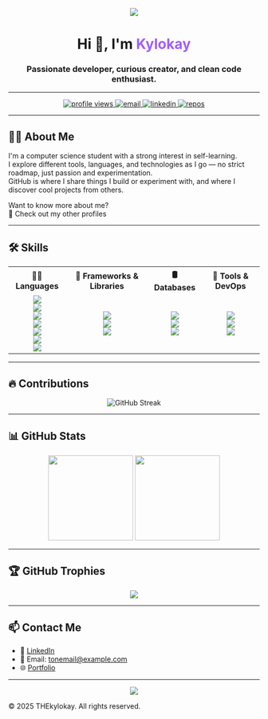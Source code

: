 <!-- Banner -->
<p align="center">
  <img src="https://capsule-render.vercel.app/api?type=waving&color=0:4b0082,100:8a2be2&height=200&section=header&text=Welcome%20to%20my%20GitHub!&fontSize=38&fontColor=00ffff&animation=fadeIn" />
</p>

<!-- Introduction -->
<h1 align="center">Hi 👋, I'm <span style="color:#9f5fff">Kylokay</span></h1>
<h3 align="center">Passionate developer, curious creator, and clean code enthusiast.</h3>

---

<!-- Badges -->
<p align="center">
  <a href="https://github.com/THEkylokay">
    <img src="https://komarev.com/ghpvc/?username=THEkylokay&label=Profile%20Views&color=9f5fff&style=flat" alt="profile views" />
  </a>
  <a href="mailto:arthur.bramas@gmail.com">
    <img src="https://img.shields.io/badge/Email-me-blue?style=flat&logo=gmail" alt="email" />
  </a>
  <a href="https://linkedin.com/in/arthur-bramas-96906b290">
    <img src="https://img.shields.io/badge/LinkedIn-Profile-0077B5?style=flat&logo=linkedin" alt="linkedin" />
  </a>
  <a href="https://github.com/THEkylokay?tab=repositories">
    <img src="https://img.shields.io/badge/Projects-See%20All-orange?style=flat&logo=github" alt="repos" />
  </a>
</p>

---

<!-- About Me -->
## 🙋‍♂️ About Me

I'm a computer science student with a strong interest in self-learning.  
I explore different tools, languages, and technologies as I go — no strict roadmap, just passion and experimentation.  
GitHub is where I share things I build or experiment with, and where I discover cool projects from others.

Want to know more about me?  
📎 Check out my other profiles

---

<!-- Skills -->
## 🛠️ Skills

<table>
  <tr>
    <th align="center">👨‍💻 Languages</th>
    <th align="center">🧰 Frameworks & Libraries</th>
    <th align="center">🛢️ Databases</th>
    <th align="center">🧪 Tools & DevOps</th>
  </tr>
  <tr>
    <td align="center">
      <img src="https://img.shields.io/badge/-HTML5-E34F26?style=flat&logo=html5&logoColor=white" /><br>
      <img src="https://img.shields.io/badge/-CSS3-1572B6?style=flat&logo=css3" /><br>
      <img src="https://img.shields.io/badge/-JavaScript-F7DF1E?style=flat&logo=javascript&logoColor=black" /><br>
      <img src="https://img.shields.io/badge/-TypeScript-007ACC?style=flat&logo=typescript" /><br>
      <img src="https://img.shields.io/badge/-Python-3776AB?style=flat&logo=python" /><br>
      <img src="https://img.shields.io/badge/-PHP-777BB4?style=flat&logo=php" /><br>
      <img src="https://img.shields.io/badge/-C%23-239120?style=flat&logo=c-sharp&logoColor=white" />
    </td>
    <td align="center">
      <img src="https://img.shields.io/badge/-React-61DAFB?style=flat&logo=react" /><br>
      <img src="https://img.shields.io/badge/-Node.js-339933?style=flat&logo=node.js" /><br>
      <img src="https://img.shields.io/badge/-Express.js-000000?style=flat&logo=express" />
    </td>
    <td align="center">
      <img src="https://img.shields.io/badge/-MySQL-4479A1?style=flat&logo=mysql" /><br>
      <img src="https://img.shields.io/badge/-PostgreSQL-336791?style=flat&logo=postgresql" /><br>
      <img src="https://img.shields.io/badge/-SQLite-003B57?style=flat&logo=sqlite&logoColor=white" />
    </td>
    <td align="center">
      <img src="https://img.shields.io/badge/-Git-F05032?style=flat&logo=git" /><br>
      <img src="https://img.shields.io/badge/-Docker-2496ED?style=flat&logo=docker" /><br>
      <img src="https://img.shields.io/badge/-VS%20Code-007ACC?style=flat&logo=visual-studio-code" />
    </td>
  </tr>
</table>

---

<!-- GitHub Streak -->
## 🔥 Contributions

<p align="center">
  <img src="https://streak-stats.demolab.com?user=THEkylokay&theme=tokyonight&hide_border=true&border_radius=10" alt="GitHub Streak" />
</p>

---

<!-- GitHub Stats -->
## 📊 GitHub Stats

<p align="center">
  <img src="https://github-readme-stats.vercel.app/api?username=THEkylokay&show_icons=true&theme=tokyonight&hide_title=true" height="170px" />
  <img src="https://github-readme-stats.vercel.app/api/top-langs/?username=THEkylokay&layout=compact&theme=tokyonight" height="170px"/>
</p>

---

<!-- Trophies (optional) -->
## 🏆 GitHub Trophies

<p align="center">
  <img src="https://github-profile-trophy.vercel.app/?username=THEkylokay&theme=gruvbox&margin-w=10&row=1" />
</p>

---

<!-- Contact -->
## 📫 Contact Me

- 💼 [LinkedIn](https://linkedin.com/in/tonprofil)
- 📧 Email: tonemail@example.com
- 🌐 [Portfolio](https://tonsiteperso.com)

---

<!-- Footer -->
<p align="center">
  <img src="https://capsule-render.vercel.app/api?type=waving&color=0:9f5fff,100:6e40c9&height=120&section=footer"/>
</p>

© 2025 THEkylokay. All rights reserved.
